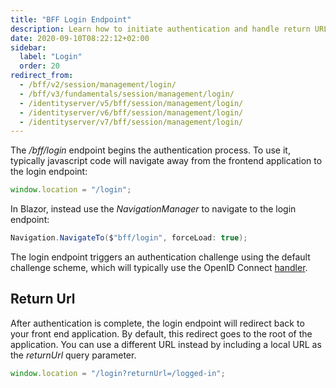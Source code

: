 ```yaml
---
title: "BFF Login Endpoint"
description: Learn how to initiate authentication and handle return URLs using the BFF login endpoint in your frontend applications
date: 2020-09-10T08:22:12+02:00
sidebar:
  label: "Login"
  order: 20
redirect_from:
  - /bff/v2/session/management/login/
  - /bff/v3/fundamentals/session/management/login/
  - /identityserver/v5/bff/session/management/login/
  - /identityserver/v6/bff/session/management/login/
  - /identityserver/v7/bff/session/management/login/
---
```


The */bff/login* endpoint begins the authentication process. To use it, typically javascript code will navigate away from the frontend application to the login endpoint:
 
```js
window.location = "/login";
```

In Blazor, instead use the *NavigationManager* to navigate to the login endpoint:

```csharp
Navigation.NavigateTo($"bff/login", forceLoad: true);
```

The login endpoint triggers an authentication challenge using the default challenge scheme, which will typically use the OpenID Connect [handler](/bff/fundamentals/session/handlers.mdx).

## Return Url
After authentication is complete, the login endpoint will redirect back to your front end application. By default, this redirect goes to the root of the application. You can use a different URL instead by including a local URL as the *returnUrl* query parameter. 
```js
window.location = "/login?returnUrl=/logged-in";
```
